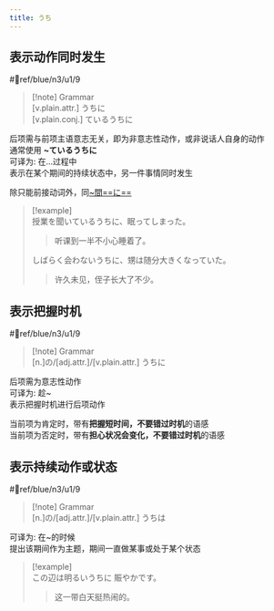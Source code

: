 ```yaml
---
title: うち
---
```

## 表示动作同时发生

 #📖ref/blue/n3/u1/9  

> [!note] Grammar  
> [v.plain.attr.] うちに  
> [v.plain.conj.] ているうちに  

后项需与前项主语意志无关，即为非意志性动作，或非说话人自身的动作  
通常使用 **~ているうちに**  
可译为: 在...过程中  
表示在某个期间的持续状态中，另一件事情同时发生  

除只能前接动词外，同[~間==に==](../8.cmm_expr/时间.md#間/間に)  

> [!example]  
> 授業を聞いているうちに、眠ってしまった。  
> > 听课到一半不小心睡着了。  
>
> しばらく会わないうちに、甥は随分大きくなっていた。  
> > 许久未见，侄子长大了不少。  

## 表示把握时机

 #📖ref/blue/n3/u1/9  

> [!note] Grammar  
> [n.]の/[adj.attr.]/[v.plain.attr.] うちに  

后项需为意志性动作  
可译为: 趁~  
表示把握时机进行后项动作  

当前项为肯定时，带有**把握短时间，不要错过时机**的语感  
当前项为否定时，带有**担心状况会变化，不要错过时机**的语感  

## 表示持续动作或状态

 #📖ref/blue/n3/u1/9  

> [!note] Grammar  
> [n.]の/[adj.attr.]/[v.plain.attr.] うちは  

可译为: 在~的时候  
提出该期间作为主题，期间一直做某事或处于某个状态  

> [!example]  
> この辺は明るいうちに 賑やかです。  
> > 这一带白天挺热闹的。  
